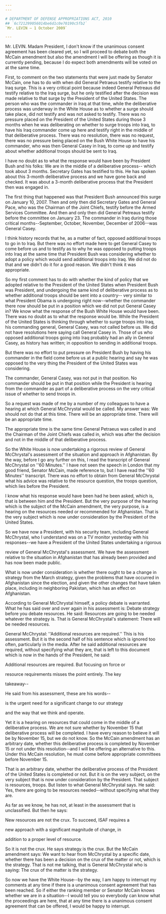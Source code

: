 ```yaml
---
---

# DEPARTMENT OF DEFENSE APPROPRIATIONS ACT, 2010
## `6c721299056014be6d1c0e70190c5fb2`
`Mr. LEVIN — 1 October 2009`

---
```



Mr. LEVIN. Madam President, I don't know if the unanimous consent 
agreement has been cleared yet, so I will proceed to debate both the 
McCain amendment but also the amendment I will be offering as though it 
is currently pending, because I do expect both amendments will be voted 
on at the same time.

First, to comment on the two statements that were just made by 
Senator McCain, one has to do with when did General Petraeus testify 
relative to the Iraq surge. This is a very critical point because 
indeed General Petreaus did testify relative to the Iraq surge, but he 
only testified after the decision was made relative to that surge by 
the President of the United States. The person who was the commander in 
Iraq at that time, while the deliberative process was underway in the 
White House as to whether a surge should take place, did not testify 
and was not asked to testify. There was no pressure placed on the 
President of the United States during those 3 months when he was 
deliberating on whether to surge troops into Iraq, to have his Iraq 
commander come up here and testify right in the middle of that 
deliberative process. There was no resolution, there was no request, 
there was no pressure being placed on the Bush White House to have his 
commander, who was then General Casey in Iraq, to come up and testify 
about whether additional troops should be sent to Iraq.

I have no doubt as to what the response would have been by President 
Bush and his folks: We are in the middle of a deliberative process--
which took about 3 months. Secretary Gates has testified to this. He 
has spoken about this 3-month deliberative process and we have gone 
back and checked. It was about a 3-month deliberative process that the 
President then was engaged in.

The first thing that happened was that President Bush announced this 
surge on January 10, 2007. Then and only then did Secretary Gates and 
General Pace, who was the Chairman of the Joint Chiefs, testify before 
the Armed Services Committee. And then and only then did General 
Petreaus testify before the committee on January 23. The commander in 
Iraq during those critical months--September, October, November, 
December of 2006--was General Casey.

I think history records that he, as a matter of fact, opposed 
additional troops to go in to Iraq. But there was no effort made here 
to get General Casey to come before us and to testify as to why he was 
opposed to putting troops into Iraq at the same time that President 
Bush was considering whether to adopt a policy which would send 
additional troops into Iraq. We did not do that and we didn't do it for 
a good reason. We didn't think it was appropriate.

So my first comment has to do with whether the kind of policy that we 
adopted relative to the President of the United States when President 
Bush was President, and undergoing the same kind of deliberative 
process as to whether additional troops should be sent into a country--
very similar to what President Obama is undergoing right now--whether 
the commander there now should be put in a position which we did not 
put General Casey in? We know what the response of the Bush White House 
would have been. There was no doubt as to what the response would be. 
While the President of the United States is thinking through whether to 
surge troops into Iraq, his commanding general, General Casey, was not 
called before us. We did not have resolutions here saying call General 
Casey in. Those of us who opposed additional troops going into Iraq 
probably had an ally in General Casey, as history has written; in 
opposition to sending in additional troops.

But there was no effort to put pressure on President Bush by having 
his commander in the field come before us at a public hearing and say 
he was opposed to the very thing the President of the United States was 
considering.

The commander, General Casey, was not put in that position. No 
commander should be put in that position while the President is hearing 
from the commander as part of a deliberative process on the very 
critical issue of whether to send troops in.

So a request was made of me by a number of my colleagues to have a 
hearing at which General McChrystal would be called. My answer was: We 
should not do that at this time. There will be an appropriate time. 
There will be an appropriate time.

The appropriate time is the same time General Petraeus was called in 
and the Chairman of the Joint Chiefs was called in, which was after the 
decision and not in the middle of that deliberative process.

So the White House is now undertaking a rigorous review of General 
McChrystal's assessment of the situation and approach in Afghanistan. 
By the way, before I go any further on this, I read the transcript of 
General McChrystal on ''60 Minutes.'' I have not seen the speech in 
London that my good friend, Senator McCain, made reference to, but I 
have read the ''60 Minutes'' transcript. There was no effort to obtain 
from General McChrystal what his advice was relative to the resource 
question, the troops question, which lies before the President.

I know what his response would have been had he been asked, which is, 
that is between him and the President. But the very purpose of the 
hearing which is the subject of the McCain amendment, the very purpose, 
is a hearing on the resources needed or recommended for Afghanistan. 
That is the very subject which is now under consideration by the 
President of the United States.

So we have now a President, with his security team, including General 
McChrystal, who I understand was on a TV monitor yesterday with his 
responses--we have a President of the United States undertaking a 
rigorous


review of General McChrystal's assessment. We have the assessment 
relative to the situation in Afghanistan that has already been provided 
and has now been made public.

What is now under consideration is whether there ought to be a change 
in strategy from the March strategy, given the problems that have 
occurred in Afghanistan since the election, and given the other changes 
that have taken place, including in neighboring Pakistan, which has an 
effect on Afghanistan.

According to General McChrystal himself, a policy debate is 
warranted. What he has said over and over again in his assessment is: 
Debate strategy before you debate resources. He said: Resources are 
going to be needed whatever the strategy is. That is General 
McChrystal's statement: There will be needed resources.

General McChrystal: ''Additional resources are required.'' This is 
his assessment. But it is the second half of his sentence which is 
ignored too often, particularly in the media. After he said additional 
resources are required, without specifying what they are, that is left 
to this document which is now in the hands of the President, he said:




 Additional resources are required. But focusing on force or 


 resource requirements misses the point entirely. The key 


 takeaway--


He said from his assessment, these are his words--



 is the urgent need for a significant change to our strategy 


 and the way that we think and operate.


Yet it is a hearing on resources that could come in the middle of a 
deliberative process. We are not sure whether by November 15 that 
deliberative process will be completed. I have every reason to believe 
it will be by November 15, but we do not know. So the McCain amendment 
has an arbitrary date, whether this deliberative process is completed 
by November 15 or not under this resolution--and I will be offering an 
alternative to this. Under this McCain resolution, he must come before 
appropriate committees before November 15.

That is an arbitrary date, whether the deliberative process of the 
President of the United States is completed or not. But it is on the 
very subject, on the very subject that is now under consideration by 
the President. That subject is resources, troops. But listen to what 
General McChrystal says. He said: Yes, there are going to be resources 
needed--without specifying what they are.

As far as we know, he has not, at least in the assessment that is 
unclassified. But then he says:




 New resources are not the crux. To succeed, ISAF requires a 


 new approach with a significant magnitude of change, in 


 addition to a proper level of resource.


So it is not the crux. He says strategy is the crux. But the McCain 
amendment says: We want to hear from McChrystal by a specific date, 
whether there has been a decision on the crux of the matter or not, 
which is the strategy. That is not me talking, that is General 
McChrystal who is saying: The crux of the matter is the strategy.

So now we have the White House--by the way, I am happy to interrupt 
my comments at any time if there is a unanimous consent agreement that 
has been reached. So if either the ranking member or Senator McCain 
knows whether we are in a situation--I would tell you so everybody can 
know what the proceedings are here, that at any time there is a 
unanimous consent agreement that can be offered, I would be happy to 
interrupt.